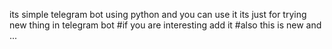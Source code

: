 its simple telegram bot using python
and you can use it its just for trying new thing in telegram bot
#if you are interesting add it
#also this is new and ...
